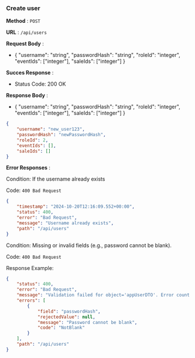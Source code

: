 ### Create user
**Method** : `POST`

**URL** : `/api/users`

**Request Body** : 

- { "username": "string", "passwordHash": "string", "roleId": "integer", "eventIds": ["integer"], 
"saleIds": ["integer"] }

**Succes Response** :

- Status Code: 200 OK

**Response Body** : 

- { "username": "string", "passwordHash": "string", "roleId": "integer", "eventIds": ["integer"], 
"saleIds": ["integer"] }

```json
{
    "username": "new_user123",
    "passwordHash": "newPasswordHash",
    "roleId": 2,
    "eventIds": [],
    "saleIds": []
}
```

**Error Responses** :

Condition: If the username already exists

Code: ```400 Bad Request```

```json
{
    "timestamp": "2024-10-20T12:16:09.552+00:00",
    "status": 400,
    "error": "Bad Request",
    "message": "Username already exists",
    "path": "/api/users"
}
```

Condition: Missing or invalid fields (e.g., password cannot be blank).

Code: ```400 Bad Request```

Response Example:

```json
{
    "status": 400,
    "error": "Bad Request",
    "message": "Validation failed for object='appUserDTO'. Error count: 1",
    "errors": [
        {
            "field": "passwordHash",
            "rejectedValue": null,
            "message": "Password cannot be blank",
            "code": "NotBlank"
        }
    ],
    "path": "/api/users"
}
```
